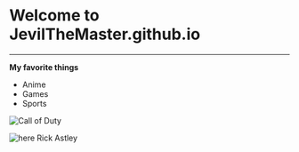 # Welcome to JevilTheMaster.github.io
---
**My favorite things**
- Anime
- Games
- Sports

![Call of Duty](https://i0.wp.com/news.xbox.com/en-us/wp-content/uploads/sites/2/2022/10/MW2_Launch_CEA_X1_Wire_Hero_16x9-fd687e9075dac5ccc465.jpg?fit=1920%2C1080&ssl=1)

![here Rick Astley](https://variety.com/wp-content/uploads/2021/07/Rick-Astley-Never-Gonna-Give-You-Up.png?w=681&h=383&crop=1)
